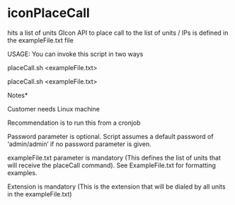 # iconPlaceCall
hits a list of units GIcon API to place call to <extension> 
the list of units / IPs is defined in the exampleFile.txt file
  
USAGE: 
You can invoke this script in two ways

placeCall.sh <Password> <exampleFile.txt> <extension>
  
  
placeCall.sh <exampleFile.txt> <extension>

Notes*

  Customer needs Linux machine

  Recommendation is to run this from a cronjob
  
  Password parameter is optional. Script assumes a default password of ‘admin/admin’ if no password parameter is given.
  
  exampleFile.txt parameter is mandatory (This defines the list of units that will receive the placeCall command). See ExampleFile.txt for formatting examples. 

  Extension is mandatory (This is the extension that will be dialed by all units in the exampleFile.txt) 
  
  

